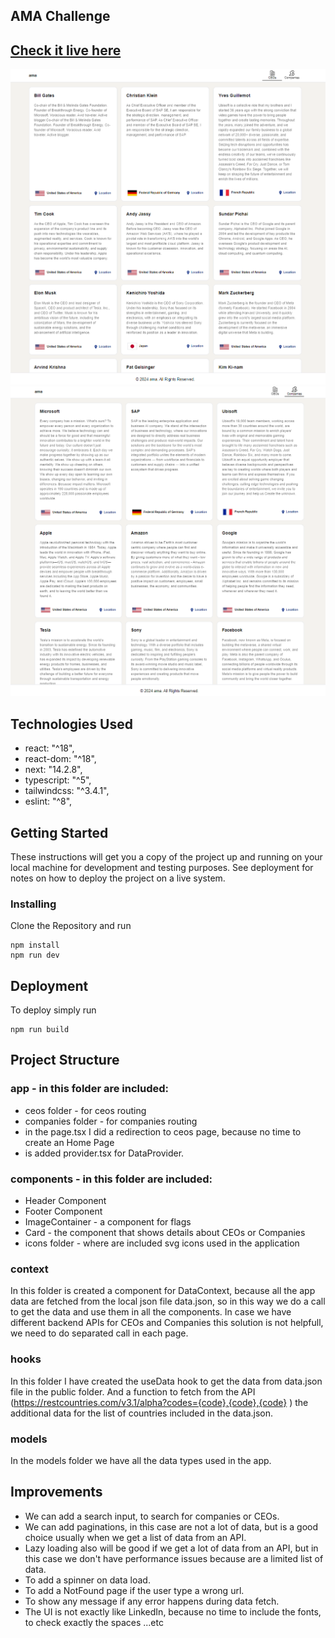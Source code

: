 ## AMA Challenge

## [Check it live here](https://ama-challenge.netlify.app/)

![ScreenShot](screenshot-1.png)
![ScreenShot](screenshot-2.png)

## Technologies Used

- react: "^18",
- react-dom: "^18",
- next: "14.2.8",
- typescript: "^5",
- tailwindcss: "^3.4.1",
- eslint: "^8",

## Getting Started

These instructions will get you a copy of the project up and running on your local machine for development and testing purposes. See deployment for notes on how to deploy the project on a live system.

### Installing

Clone the Repository and run

```
npm install
npm run dev
```

## Deployment

To deploy simply run

```
npm run build
```

## Project Structure

### app - in this folder are included:

- ceos folder - for ceos routing
- companies folder - for companies routing
- in the page.tsx I did a redirection to ceos page, because no time to create an Home Page
- is added provider.tsx for DataProvider.

### components - in this folder are included:

- Header Component
- Footer Component
- ImageContainer - a component for flags
- Card - the component that shows details about CEOs or Companies
- icons folder - where are included svg icons used in the application

### context

In this folder is created a component for DataContext, because all the app data are fetched from the local json file data.json, so in this way we do a call to get the data and use them in all the components.
In case we have different backend APIs for CEOs and Companies this solution is not helpfull, we need to do separated call in each page.

### hooks

In this folder I have created the useData hook to get the data from data.json file in the public folder.
And a function to fetch from the API (https://restcountries.com/v3.1/alpha?codes={code},{code},{code}
) the additional data for the list of countries included in the data.json.

### models

In the models folder we have all the data types used in the app.

## Improvements

- We can add a search input, to search for companies or CEOs.
- We can add paginations, in this case are not a lot of data, but is a good choice usually when we get a list of data from an API.
- Lazy loading also will be good if we get a lot of data from an API, but in this case we don't have performance issues because are a limited list of data.
- To add a spinner on data load.
- To add a NotFound page if the user type a wrong url.
- To show any message if any error happens during data fetch.
- The UI is not exactly like LinkedIn, because no time to include the fonts, to check exactly the spaces ...etc
